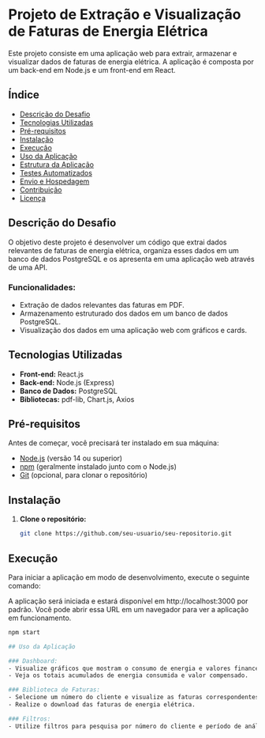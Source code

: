 # Projeto de Extração e Visualização de Faturas de Energia Elétrica

Este projeto consiste em uma aplicação web para extrair, armazenar e visualizar dados de faturas de energia elétrica. A aplicação é composta por um back-end em Node.js e um front-end em React.

## Índice

- [Descrição do Desafio](#descrição-do-desafio)
- [Tecnologias Utilizadas](#tecnologias-utilizadas)
- [Pré-requisitos](#pré-requisitos)
- [Instalação](#instalação)
- [Execução](#execução)
- [Uso da Aplicação](#uso-da-aplicação)
- [Estrutura da Aplicação](#estrutura-da-aplicação)
- [Testes Automatizados](#testes-automatizados)
- [Envio e Hospedagem](#envio-e-hospedagem)
- [Contribuição](#contribuição)
- [Licença](#licença)

## Descrição do Desafio

O objetivo deste projeto é desenvolver um código que extrai dados relevantes de faturas de energia elétrica, organiza esses dados em um banco de dados PostgreSQL e os apresenta em uma aplicação web através de uma API.

### Funcionalidades:

- Extração de dados relevantes das faturas em PDF.
- Armazenamento estruturado dos dados em um banco de dados PostgreSQL.
- Visualização dos dados em uma aplicação web com gráficos e cards.

## Tecnologias Utilizadas

- **Front-end:** React.js
- **Back-end:** Node.js (Express)
- **Banco de Dados:** PostgreSQL
- **Bibliotecas:** pdf-lib, Chart.js, Axios

## Pré-requisitos

Antes de começar, você precisará ter instalado em sua máquina:

- [Node.js](https://nodejs.org/) (versão 14 ou superior)
- [npm](https://www.npmjs.com/) (geralmente instalado junto com o Node.js)
- [Git](https://git-scm.com/) (opcional, para clonar o repositório)

## Instalação

1. **Clone o repositório:**

   ```bash
   git clone https://github.com/seu-usuario/seu-repositorio.git
## Execução

Para iniciar a aplicação em modo de desenvolvimento, execute o seguinte comando:

A aplicação será iniciada e estará disponível em http://localhost:3000 por padrão. Você pode abrir essa URL em um navegador para ver a aplicação em funcionamento.
```bash
npm start

## Uso da Aplicação

### Dashboard:
- Visualize gráficos que mostram o consumo de energia e valores financeiros.
- Veja os totais acumulados de energia consumida e valor compensado.

### Biblioteca de Faturas:
- Selecione um número do cliente e visualize as faturas correspondentes.
- Realize o download das faturas de energia elétrica.

### Filtros:
- Utilize filtros para pesquisa por número do cliente e período de análise.


